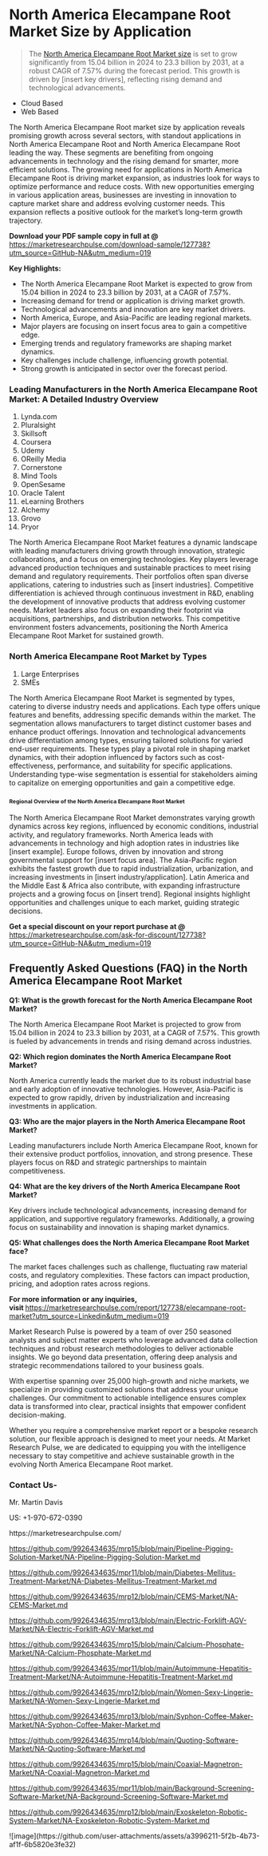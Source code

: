 <h1>North America Elecampane Root Market&nbsp;Size by Application</h1><blockquote><p>The <a href="https://marketresearchpulse.com/download-sample/127738?utm_source=GitHub-NA&amp;utm_medium=019">North America Elecampane Root Market size</a> is set to grow significantly from 15.04 billion in 2024 to 23.3 billion by 2031, at a robust CAGR of 7.57% during the forecast period. This growth is driven by [insert key drivers], reflecting rising demand and technological advancements.</p></blockquote><ul><li>Cloud Based <li> Web Based</li></ul><p>The North America Elecampane Root market size by application reveals promising growth across several sectors, with standout applications in North America Elecampane Root and North America Elecampane Root leading the way. These segments are benefiting from ongoing advancements in technology and the rising demand for smarter, more efficient solutions. The growing need for applications in North America Elecampane Root is driving market expansion, as industries look for ways to optimize performance and reduce costs. With new opportunities emerging in various application areas, businesses are investing in innovation to capture market share and address evolving customer needs. This expansion reflects a positive outlook for the market’s long-term growth trajectory.</p><p><strong>Download your PDF sample copy in full at @ </strong><a href="https://marketresearchpulse.com/download-sample/127738?utm_source=GitHub-NA&amp;utm_medium=019">https://marketresearchpulse.com/download-sample/127738?utm_source=GitHub-NA&amp;utm_medium=019</a></p><p><strong>Key Highlights: </strong></p><ul><li>The North America Elecampane Root Market is expected to grow from 15.04 billion in 2024 to 23.3 billion by 2031, at a CAGR of 7.57%.</li><li>Increasing demand for trend or application is driving market growth.</li><li>Technological advancements and innovation are key market drivers.</li><li>North America, Europe, and Asia-Pacific are leading regional markets.</li><li>Major players are focusing on insert focus area to gain a competitive edge.</li><li>Emerging trends and regulatory frameworks are shaping market dynamics.</li><li>Key challenges include challenge, influencing growth potential.</li><li>Strong growth is anticipated in sector over the forecast period.</li></ul><h3>Leading Manufacturers in the North America Elecampane Root Market: A Detailed Industry Overview</h3><ol><li>Lynda.com</li><li>Pluralsight</li><li>Skillsoft</li><li>Coursera</li><li>Udemy</li><li>OReilly Media</li><li>Cornerstone</li><li>Mind Tools</li><li>OpenSesame</li><li>Oracle Talent</li><li>eLearning Brothers</li><li>Alchemy</li><li>Grovo</li><li>Pryor</li></ol><div class="flex max-w-full flex-col flex-grow"><div class="min-h-8 text-message flex w-full flex-col items-end gap-2 whitespace-normal break-words [.text-message+&amp;]:mt-5" dir="auto" data-message-author-role="assistant" data-message-id="fd8432e4-4910-450d-b182-61b7bfb0a01f" data-message-model-slug="gpt-4o"><div class="flex w-full flex-col gap-1 empty:hidden first:pt-[3px]"><div class="markdown prose w-full break-words dark:prose-invert light"><p>The North America Elecampane Root Market features a dynamic landscape with leading manufacturers driving growth through innovation, strategic collaborations, and a focus on emerging technologies. Key players leverage advanced production techniques and sustainable practices to meet rising demand and regulatory requirements. Their portfolios often span diverse applications, catering to industries such as [insert industries]. Competitive differentiation is achieved through continuous investment in R&amp;D, enabling the development of innovative products that address evolving customer needs. Market leaders also focus on expanding their footprint via acquisitions, partnerships, and distribution networks. This competitive environment fosters advancements, positioning the North America Elecampane Root Market for sustained growth.</p></div></div></div></div><h3>North America Elecampane Root Market by Types</h3><ol><li>Large Enterprises <li> SMEs</li></ol><div class="flex max-w-full flex-col flex-grow"><div class="min-h-8 text-message flex w-full flex-col items-end gap-2 whitespace-normal break-words [.text-message+&amp;]:mt-5" dir="auto" data-message-author-role="assistant" data-message-id="084470be-0bb7-4664-bddf-5156b4f41249" data-message-model-slug="gpt-4o-mini"><div class="flex w-full flex-col gap-1 empty:hidden first:pt-[3px]"><div class="markdown prose w-full break-words dark:prose-invert light"><p>The North America Elecampane Root Market is segmented by types, catering to diverse industry needs and applications. Each type offers unique features and benefits, addressing specific demands within the market. The segmentation allows manufacturers to target distinct customer bases and enhance product offerings. Innovation and technological advancements drive differentiation among types, ensuring tailored solutions for varied end-user requirements. These types play a pivotal role in shaping market dynamics, with their adoption influenced by factors such as cost-effectiveness, performance, and suitability for specific applications. Understanding type-wise segmentation is essential for stakeholders aiming to capitalize on emerging opportunities and gain a competitive edge.</p></div></div></div></div><h3><span style="font-size: 11px;">Regional Overview of the North America Elecampane Root Market</span></h3><div class="flex max-w-full flex-col flex-grow"><div class="min-h-8 text-message flex w-full flex-col items-end gap-2 whitespace-normal break-words [.text-message+&amp;]:mt-5" dir="auto" data-message-author-role="assistant" data-message-id="e9038762-ce64-4e30-91c9-9bd413514231" data-message-model-slug="gpt-4o-mini"><div class="flex w-full flex-col gap-1 empty:hidden first:pt-[3px]"><div class="markdown prose w-full break-words dark:prose-invert light"><p>The North America Elecampane Root Market demonstrates varying growth dynamics across key regions, influenced by economic conditions, industrial activity, and regulatory frameworks. North America leads with advancements in technology and high adoption rates in industries like [insert example]. Europe follows, driven by innovation and strong governmental support for [insert focus area]. The Asia-Pacific region exhibits the fastest growth due to rapid industrialization, urbanization, and increasing investments in [insert industry/application]. Latin America and the Middle East &amp; Africa also contribute, with expanding infrastructure projects and a growing focus on [insert trend]. Regional insights highlight opportunities and challenges unique to each market, guiding strategic decisions.</p></div></div></div></div><p><strong>Get a special discount on your report purchase at @ </strong><a href="https://marketresearchpulse.com/ask-for-discount/127738?utm_source=GitHub-NA&amp;utm_medium=019">https://marketresearchpulse.com/ask-for-discount/127738?utm_source=GitHub-NA&amp;utm_medium=019</a></p><h2>Frequently Asked Questions (FAQ) in the North America Elecampane Root Market</h2><p><strong>Q1: What is the growth forecast for the North America Elecampane Root Market?</strong></p><p>The North America Elecampane Root Market is projected to grow from 15.04 billion in 2024 to 23.3 billion by 2031, at a CAGR of 7.57%. This growth is fueled by advancements in trends and rising demand across industries.</p><p><strong>Q2: Which region dominates the North America Elecampane Root Market?</strong></p><p>North America currently leads the market due to its robust industrial base and early adoption of innovative technologies. However, Asia-Pacific is expected to grow rapidly, driven by industrialization and increasing investments in application.</p><p><strong>Q3: Who are the major players in the North America Elecampane Root Market?</strong></p><p>Leading manufacturers include North America Elecampane Root, known for their extensive product portfolios, innovation, and strong presence. These players focus on R&amp;D and strategic partnerships to maintain competitiveness.</p><p><strong>Q4: What are the key drivers of the North America Elecampane Root Market?</strong></p><p>Key drivers include technological advancements, increasing demand for application, and supportive regulatory frameworks. Additionally, a growing focus on sustainability and innovation is shaping market dynamics.</p><p><strong>Q5: What challenges does the North America Elecampane Root Market face?</strong></p><p>The market faces challenges such as challenge, fluctuating raw material costs, and regulatory complexities. These factors can impact production, pricing, and adoption rates across regions.</p><p><strong>For more information or any inquiries, visit&nbsp;</strong><a href="https://marketresearchpulse.com/report/127738/elecampane-root-market?utm_source=Linkedin&utm_medium=019">https://marketresearchpulse.com/report/127738/elecampane-root-market?utm_source=Linkedin&utm_medium=019</a></p><p>Market Research Pulse is powered by a team of over 250 seasoned analysts and subject matter experts who leverage advanced data collection techniques and robust research methodologies to deliver actionable insights. We go beyond data presentation, offering deep analysis and strategic recommendations tailored to your business goals.</p><p>With expertise spanning over 25,000 high-growth and niche markets, we specialize in providing customized solutions that address your unique challenges. Our commitment to actionable intelligence ensures complex data is transformed into clear, practical insights that empower confident decision-making.</p><p>Whether you require a comprehensive market report or a bespoke research solution, our flexible approach is designed to meet your needs. At Market Research Pulse, we are dedicated to equipping you with the intelligence necessary to stay competitive and achieve sustainable growth in the evolving North America Elecampane Root market.</p><h3><strong>Contact Us-</strong></h3><p>Mr. Martin Davis</p><p>US: +1-970-672-0390</p><p>https://marketresearchpulse.com/</p><p><a href="https://github.com/9926434635/mrp15/blob/main/Pipeline-Pigging-Solution-Market/NA-Pipeline-Pigging-Solution-Market.md">https://github.com/9926434635/mrp15/blob/main/Pipeline-Pigging-Solution-Market/NA-Pipeline-Pigging-Solution-Market.md</a></p><p><a href="https://github.com/9926434635/mpr11/blob/main/Diabetes-Mellitus-Treatment-Market/NA-Diabetes-Mellitus-Treatment-Market.md">https://github.com/9926434635/mpr11/blob/main/Diabetes-Mellitus-Treatment-Market/NA-Diabetes-Mellitus-Treatment-Market.md</a></p><p><a href="https://github.com/9926434635/mrp12/blob/main/CEMS-Market/NA-CEMS-Market.md">https://github.com/9926434635/mrp12/blob/main/CEMS-Market/NA-CEMS-Market.md</a></p><p><a href="https://github.com/9926434635/mrp13/blob/main/Electric-Forklift-AGV-Market/NA-Electric-Forklift-AGV-Market.md">https://github.com/9926434635/mrp13/blob/main/Electric-Forklift-AGV-Market/NA-Electric-Forklift-AGV-Market.md</a></p><p><a href="https://github.com/9926434635/mrp15/blob/main/Calcium-Phosphate-Market/NA-Calcium-Phosphate-Market.md">https://github.com/9926434635/mrp15/blob/main/Calcium-Phosphate-Market/NA-Calcium-Phosphate-Market.md</a></p><p><a href="https://github.com/9926434635/mpr11/blob/main/Autoimmune-Hepatitis-Treatment-Market/NA-Autoimmune-Hepatitis-Treatment-Market.md">https://github.com/9926434635/mpr11/blob/main/Autoimmune-Hepatitis-Treatment-Market/NA-Autoimmune-Hepatitis-Treatment-Market.md</a></p><p><a href="https://github.com/9926434635/mrp12/blob/main/Women-Sexy-Lingerie-Market/NA-Women-Sexy-Lingerie-Market.md">https://github.com/9926434635/mrp12/blob/main/Women-Sexy-Lingerie-Market/NA-Women-Sexy-Lingerie-Market.md</a></p><p><a href="https://github.com/9926434635/mrp13/blob/main/Syphon-Coffee-Maker-Market/NA-Syphon-Coffee-Maker-Market.md">https://github.com/9926434635/mrp13/blob/main/Syphon-Coffee-Maker-Market/NA-Syphon-Coffee-Maker-Market.md</a></p><p><a href="https://github.com/9926434635/mrp14/blob/main/Quoting-Software-Market/NA-Quoting-Software-Market.md">https://github.com/9926434635/mrp14/blob/main/Quoting-Software-Market/NA-Quoting-Software-Market.md</a></p><p><a href="https://github.com/9926434635/mrp15/blob/main/Coaxial-Magnetron-Market/NA-Coaxial-Magnetron-Market.md">https://github.com/9926434635/mrp15/blob/main/Coaxial-Magnetron-Market/NA-Coaxial-Magnetron-Market.md</a></p><p><a href="https://github.com/9926434635/mpr11/blob/main/Background-Screening-Software-Market/NA-Background-Screening-Software-Market.md">https://github.com/9926434635/mpr11/blob/main/Background-Screening-Software-Market/NA-Background-Screening-Software-Market.md</a></p><p><a href="https://github.com/9926434635/mrp12/blob/main/Exoskeleton-Robotic-System-Market/NA-Exoskeleton-Robotic-System-Market.md">https://github.com/9926434635/mrp12/blob/main/Exoskeleton-Robotic-System-Market/NA-Exoskeleton-Robotic-System-Market.md</a></p>
![image](https://github.com/user-attachments/assets/a3996211-5f2b-4b73-af1f-6b5820e3fe32)
